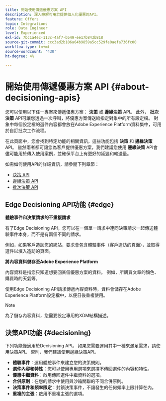```yaml
---
title: 開始使用傳遞優惠方案 API
description: 深入瞭解可用於提供個人化優惠的API。
feature: Offers
topic: Integrations
role: Data Engineer
level: Experienced
exl-id: 7bc1a4ec-113c-4af7-b549-ee17b843b818
source-git-commit: ccc3ad2b186a64b9859a5cc529fe0aefa736fc00
workflow-type: tm+mt
source-wordcount: '430'
ht-degree: 4%

---
```


# 開始使用傳遞優惠方案 API {#about-decisioning-apis}

您可以使用以下任一專案來傳遞優惠方案： **決策** 或 **邊緣決策** API。 此外， **批次決策** API可讓您透過一次呼叫，將優惠方案傳送給指定對象中的所有設定檔。 對象中每個設定檔的選件內容都會放在Adobe Experience Platform資料集中，可用於自訂批次工作流程。

在此頁面中，您會找到特定功能的相關資訊，這些功能包括 **決策** 和 **邊緣決策** API。 雖然兩者都可讓您為客戶提供優惠方案，我們建議您使用 **邊緣決策** API會儘可能用於傳入使用案例，並確保平台上有更好的延遲和輸送量。


如需如何使用API的詳細資訊，請參閱下列章節：
* [決策 API](decisioning-api.md)
* [邊緣決策 API](edge-decisioning-api.md)
* [批次決策 API](batch-decisioning-api.md)

## Edge Decisioning API功能 {#edge}

**體驗事件和決策請求的不重複請求**

有了Edge Decisioning API，您可以在一個單一請求中連同決策請求一起傳送體驗事件本身，而不是有兩個不同的請求。

例如，如果客戶造訪您的網站，要求會包含體驗事件（客戶造訪的頁面），並取得選件以填入造訪的頁面。

**將內容資料儲存至Adobe Experience Platform**

內容資料是指您只知道想要回某個優惠方案的資料。 例如，所購買文章的顏色、購買時的天氣等。

使用Edge Decisioning API請求傳遞內容資料時，資料會儲存在Adobe Experience Platform設定檔中，以便日後重複使用。

>[!NOTE]
>
>為了儲存內容資料，您需要設定專用的XDM結構描述。

## 決策API功能 {#decisioning}

下列功能僅適用於Decisioning API。 如果您需要運用其中一種來滿足需求，請使用決策API。 否則，我們建議使用邊緣決策API。

* **體驗事件**：運用體驗事件來建立您的決策規則。
* **選件內容和特性**：您可以使用專用選項來選擇不傳回選件的內容和特性。
* **優惠中繼資料**：啟用傳回選件中繼資料的選項。
* **合併原則**：在您的請求中使用與沙箱關聯的不同合併原則。
* **決策事件和頻率限定**：封鎖決策事件，不讓發生的任何頻率上限計算在內。
* **重複的主張**：啟用不重複主張的選項。
